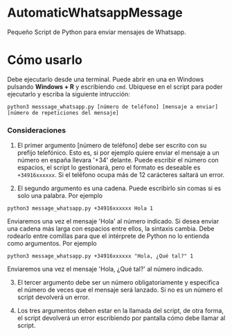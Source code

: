 # AutomaticWhatsappMessage
Pequeño Script de Python para enviar mensajes de Whatsapp.

# Cómo usarlo

Debe ejecutarlo desde una terminal. Puede abrir en una en
Windows pulsando **Windows + R** y escribiendo `cmd`.
Ubíquese en el script para poder ejecutarlo y escriba la
siguiente intrucción:

~~~
python3 messsage_whatsapp.py [número de teléfono] [mensaje a enviar] [número de repeticiones del mensaje]
~~~

### Consideraciones
1. El primer argumento [número de teléfono] debe ser escrito con su prefijo telefónico.
Esto es, si por ejemplo quiere enviar el mensaje a un número en españa llevara '+34' delante.
Puede escribir el número con espacios, el script lo gestionará, pero el formato es deseable es
`+34916xxxxxx`. Si el teléfono ocupa más de 12 carácteres saltará un error.

2. El segundo argumento es una cadena. Puede escribirlo sin comas si es solo una palabra.
Por ejemplo
~~~
python3 message_whatsapp.py +34916xxxxxx Hola 1
~~~
Enviaremos una vez el mensaje 'Hola' al número indicado.
Si desea enviar una cadena más larga con espacios entre ellos, la sintaxis cambia.
Debe rodearlo entre comillas para que el intérprete de Python no lo entienda como argumentos.
Por ejemplo
~~~
python3 message_whatsapp.py +34916xxxxxx "Hola, ¿Qué tal?" 1
~~~
Enviaremos una vez el mensaje 'Hola, ¿Qué tal?' al número indicado.

3. El tercer argumento debe ser un número obligatoriamente y especifica el número de veces
que el mensaje será lanzado. Si no es un número el script devolverá un error.

4. Los tres argumentos deben estar en la llamada del script, de otra forma, el script
devolverá un error escribiendo por pantalla cómo debe llamar al script.
